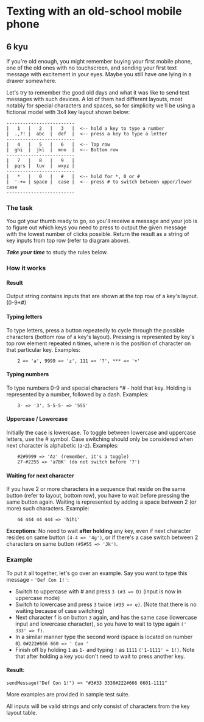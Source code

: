 # Texting with an old-school mobile phone
## 6 kyu

If you're old enough, you might remember buying your first mobile phone, one of the old ones with no touchscreen, and sending your first text message with excitement in your eyes. Maybe you still have one lying in a drawer somewhere.

Let's try to remember the good old days and what it was like to send text messages with such devices. A lot of them had different layouts, most notably for special characters and spaces, so for simplicity we'll be using a fictional model with 3x4 key layout shown below:
```
-------------------------
|   1   |   2   |   3   |  <-- hold a key to type a number
|  .,?! |  abc  |  def  |  <-- press a key to type a letter
-------------------------
|   4   |   5   |   6   |  <-- Top row
|  ghi  |  jkl  |  mno  |  <-- Bottom row
-------------------------
|   7   |   8   |   9   |
|  pqrs |  tuv  |  wxyz |
-------------------------
|   *   |   0   |   #   |  <-- hold for *, 0 or #
|  '-+= | space |  case |  <-- press # to switch between upper/lower case
-------------------------
```

### The task

You got your thumb ready to go, so you'll receive a message and your job is to figure out which keys you need to press to output the given message with the lowest number of clicks possible. Return the result as a string of key inputs from top row (refer to diagram above).

***Take your time*** to study the rules below.

### How it works

#### Result

Output string contains inputs that are shown at the top row of a key's layout. (0-9*#)

#### Typing letters

To type letters, press a button repeatedly to cycle through the possible characters (bottom row of a key's layout). Pressing is represented by key's top row element repeated n times, where n is the position of character on that particular key. Examples:
```
    2 => 'a', 9999 => 'z', 111 => '?', *** => '+'
```

#### Typing numbers

To type numbers 0-9 and special characters *# - hold that key. Holding is represented by a number, followed by a dash. Examples:
```
    3- => '3', 5-5-5- => '555'
```

#### Uppercase / Lowercase

Initially the case is lowercase. To toggle between lowercase and uppercase letters, use the # symbol. Case switching should only be considered when next character is alphabetic (a-z). Examples:
```
    #2#9999 => 'Az' (remember, it's a toggle)
    27-#2255 => 'a7BK' (do not switch before '7')
```

#### Waiting for next character

If you have 2 or more characters in a sequence that reside on the same button (refer to layout, bottom row), you have to wait before pressing the same button again. Waiting is represented by adding a space between 2 (or more) such characters. Example:
````
    44 444 44 444 => 'hihi'
````
**Exceptions**: No need to wait **after holding** any key, even if next character resides on same button ``(4-4 => '4g')``, or if there's a case switch between 2 characters on same button ```(#5#55 => 'Jk')```.

### Example

To put it all together, let's go over an example. Say you want to type this message - ```'Def Con 1!'```:

- Switch to uppercase with # and press ```3 (#3 => D)``` (input is now in uppercase mode)
- Switch to lowercase and press ```3``` twice ```(#33 => e)```. (Note that there is no waiting because of case switching)
- Next character f is on button ```3``` again, and has the same case (lowercase input and lowercase character), so you have to wait to type again ```(' 333' => f)```.
- In a similar manner type the second word (space is located on number ```0```). ```0#222#666 660 => ' Con '```
- Finish off by holding ```1``` as ```1-``` and typing ```!``` as ```1111``` ```('1-1111' = 1!)```. Note that after holding a key you don't need to wait to press another key.

#### Result:
```
sendMessage("Def Con 1!") => "#3#33 3330#222#666 6601-1111" 
```
More examples are provided in sample test suite.

All inputs will be valid strings and only consist of characters from the key layout table.